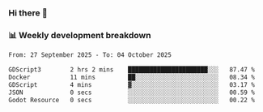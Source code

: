 ### Hi there 👋

### 📊 Weekly development breakdown
<!--START_SECTION:waka-->

```txt
From: 27 September 2025 - To: 04 October 2025

GDScript3        2 hrs 2 mins    ██████████████████████░░░   87.47 %
Docker           11 mins         ██░░░░░░░░░░░░░░░░░░░░░░░   08.34 %
GDScript         4 mins          ▓░░░░░░░░░░░░░░░░░░░░░░░░   03.17 %
JSON             0 secs          ░░░░░░░░░░░░░░░░░░░░░░░░░   00.59 %
Godot Resource   0 secs          ░░░░░░░░░░░░░░░░░░░░░░░░░   00.22 %
```

<!--END_SECTION:waka-->
